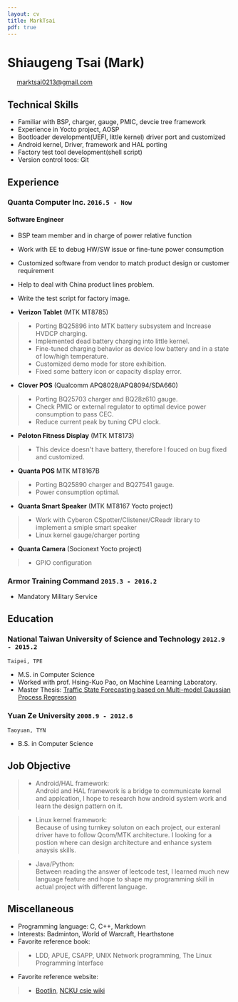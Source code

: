 ```yaml
---
layout: cv
title: MarkTsai
pdf: true
---
```

# Shiaugeng Tsai (Mark)

<div id="webaddress">
<i class="fi-mail" style="margin-left:1em"></i>
<a href="marktsai0213@gmail.com" style="margin-left:0.5em">marktsai0213@gmail.com</a>
</div>

## Technical Skills
- Familiar with BSP, charger, gauge, PMIC, devcie tree framework
- Experience in Yocto project, AOSP
- Bootloader development(UEFI, little kernel) driver port and customized
- Android kernel, Driver, framework and HAL porting
- Factory test tool development(shell script)
- Version control toos: Git

## Experience
### __Quanta Computer Inc.__ `2016.5 - Now`
#### Software Engineer
- BSP team member and in charge of power relative function
- Work with EE to debug HW/SW issue or fine-tune power consumption
- Customized software from vendor to match product design or customer requirement
- Help to deal with China product lines problem.
- Write the test script for factory image.

- __Verizon Tablet__ (MTK MT8785)
> * Porting BQ25896 into MTK battery subsystem and Increase HVDCP charging.
> * Implemented dead battery charging into little kernel.
> * Fine-tuned charging behavior as device low battery and in a state of low/high temperature.
> * Customized demo mode for store exhibition.
> * Fixed some battery icon or capacity display error.

- __Clover POS__ (Qualcomm APQ8028/APQ8094/SDA660)
> * Porting BQ25703 charger and BQ28z610 gauge.
> * Check PMIC or external regulator to optimal device power consumption to pass CEC.
> * Reduce current peak by tuning CPU clock.

- __Peloton Fitness Display__ (MTK MT8173)
> * This device doesn't have battery, therefore I fouced on bug fixed and customized.

- __Quanta POS__ MTK MT8167B
> * Porting BQ25890 charger and BQ27541 gauge.
> * Power consumption optimal.

- __Quanta Smart Speaker__ (MTK MT8167 Yocto project)
> * Work with Cyberon CSpotter/Clistener/CReadr library to implement a smiple smart speaker
> * Linux kernel gauge/charger porting

- __Quanta Camera__ (Socionext Yocto project)
> * GPIO configuration

### __Armor Training Command__ `2015.3 - 2016.2`
- Mandatory Military Service

## Education
### __National Taiwan University of Science and Technology__ `2012.9 - 2015.2`
```
Taipei, TPE
```
- M.S. in Computer Science
- Worked with prof. Hsing-Kuo Pao, on Machine Learning Laboratory.
- Master Thesis: [Traffic State Forecasting based on Multi-model Gaussian Process Regression](http://etheses.lib.ntust.edu.tw/cgi-bin/gs32/gsweb.cgi/ccd=80_j3E/record?r1=1&h1=1)

### __Yuan Ze University__ `2008.9 - 2012.6`
```
Taoyuan, TYN
```
- B.S. in Computer Science

## Job Objective
>- Android/HAL framework: <br />
Android and HAL framework is a bridge to communicate kernel and applcation, I hope to research how android system work and
learn the design pattern on it. 

>- Linux kernel framework: <br />
Because of using turnkey soluton on each project, our exteranl driver have to follow Qcom/MTK
architecture. I looking for a postion where can design architecture and enhance system anaysis skills. 

>- Java/Python: <br />
Between reading the answer of leetcode test, I learned much new language feature and hope
to shape my programming skill in actual project with different language.

## Miscellaneous
- Programming language: C, C++, Markdown
- Interests: Badminton, World of Warcraft, Hearthstone
- Favorite reference book:
>- LDD, APUE, CSAPP, UNIX Network programming, The Linux Programming Interface
- Favorite reference website:
>- [Bootlin](https://elixir.bootlin.com/linux/latest/source), [NCKU csie wiki](http://wiki.csie.ncku.edu.tw/)

<!-- ### Footer

Last updated: May 2013 -->
